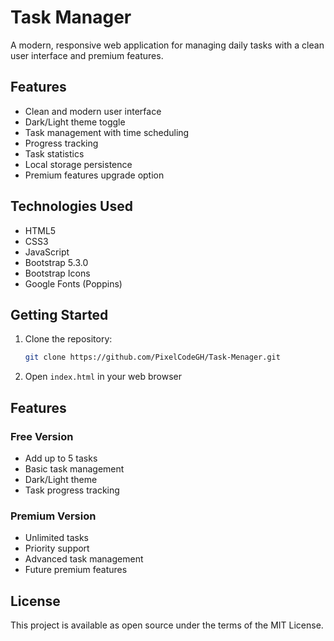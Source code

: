 # Task Manager

A modern, responsive web application for managing daily tasks with a clean user interface and premium features.

## Features

- Clean and modern user interface
- Dark/Light theme toggle
- Task management with time scheduling
- Progress tracking
- Task statistics
- Local storage persistence
- Premium features upgrade option

## Technologies Used

- HTML5
- CSS3
- JavaScript
- Bootstrap 5.3.0
- Bootstrap Icons
- Google Fonts (Poppins)

## Getting Started

1. Clone the repository:
   ```bash
   git clone https://github.com/PixelCodeGH/Task-Menager.git
   ```

2. Open `index.html` in your web browser

## Features

### Free Version
- Add up to 5 tasks
- Basic task management
- Dark/Light theme
- Task progress tracking

### Premium Version
- Unlimited tasks
- Priority support
- Advanced task management
- Future premium features

## License

This project is available as open source under the terms of the MIT License. 